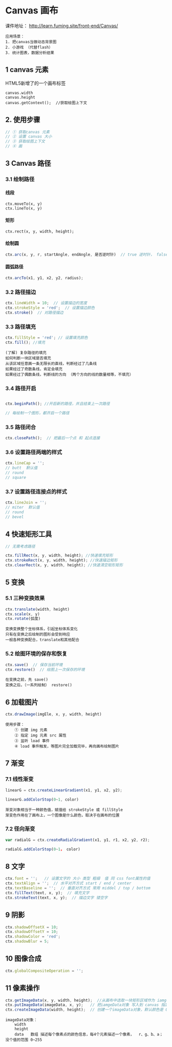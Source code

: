 
# Canvas 画布
课件地址： http://learn.fuming.site/front-end/Canvas/
```
应用场景：
1. 把canvas当做动态背景图
2. 小游戏 （代替flash）
3. 统计图表，数据分析结果

```



## 1 canvas 元素
HTML5新增了的一个画布标签
```
canvas.width
canvas.height
canvas.getContext();  //获取绘图上下文
```


## 2. 使用步骤
```js
// ① 获取canvas 元素
// ② 设置 canvas 大小
// ③ 获取绘图上下文
// ④ 画
```


## 3 Canvas 路径

### 3.1 绘制路径
#### 线段
```
ctx.moveTo(x, y)
ctx.lineTo(x, y)
```

#### 矩形
```
ctx.rect(x, y, width, height);
```

#### 绘制圆
```js
ctx.arc(x, y, r, startAngle, endAngle, 是否逆时针)  // true 逆时针， false顺时针(默认)
```

#### 圆弧路径
```js
ctx.arcTo(x1, y1, x2, y2, radius);  

```


### 3.2 路径描边
```js
ctx.lineWidth = 10;  // 设置描边的宽度
ctx.strokeStyle = 'red';  // 设置描边颜色
ctx.stroke()  // 对路径描边
```



### 3.3 路径填充 
```js
ctx.fillStyle = 'red'; // 设置填充颜色
ctx.fill(); //填充
```
```
(了解) 复杂路径的填充
如何判断一块区域是否填充
从该区域任意画一条无限长的直线，判断经过了几条线
如果经过了奇数条线，肯定会填充
如果经过了偶数条线，判断线的方向 （两个方向的线的数量相等，不填充）

```

### 3.4 路径开启
```js

ctx.beginPath(); //开启新的路径，并且结束上一次路径

// 每绘制一个图形，都开启一个路径
```


### 3.5 路径闭合
```js
ctx.closePath();  // 把最后一个点 和 起点连接

```


### 3.6 设置路径两端的样式
```js
ctx.lineCap = '';  
// butt  默认值
// round 
// square

```

### 3.7 设置路径连接点的样式
```js
ctx.lineJoin = '';
// miter  默认值
// round
// bevel
```








## 4 快速矩形工具
```js
// 无需考虑路径

ctx.fillRect(x, y, width, height); //快速填充矩形
ctx.strokeRect(x, y, width, height); //快速描边矩形
ctx.clearRect(x, y, width, height); //快速清空矩形矩形
```


## 5 变换
### 5.1 三种变换效果
```js
ctx.translate(width, height)
ctx.scale(x, y)
ctx.rotate(弧度)

```
```
变换变换整个坐标体系，引起坐标体系变化
只有在变换之后绘制的图形会受到响应
一般各种变换配合，translate和其他配合
```


### 5.2 绘图环境的保存和恢复
```js
ctx.save()  // 保存当前环境
ctx.restore()  // 绘图上一次保存的环境
```
```
在变换之前，先 save()
变换之后，（一系列绘制） restore()

```


## 6 加载图片
```js
ctx.drawImage(imgEle, x, y, width, height)
```
```
使用步骤：
    ① 创建 img 元素
    ② 指定 img 元素 src 属性
    ③ 监听 load 事件
    ④ load 事件触发，等图片完全加载完毕，再向画布绘制图片
```


## 7 渐变
### 7.1 线性渐变
```js
linearG = ctx.createLinearGradient(x1, y1, x2, y2);

linearG.addColorStop(0~1, color)
```
```
渐变对象相当于一种颜色值，赋值给 strokeStyle 或 fillStyle
渐变色作用在了画布上，一个图像是什么颜色，取决于在画布的位置

```

### 7.2 径向渐变
```js
var radialG = ctx.createRadialGradient(x1, y1, r1, x2, y2, r2);

radialG.addColorStop(0~1， color)
```


## 8 文字
```js
ctx.font = '';   // 设置文字的 大小 类型 粗细  值 同 css font属性的值
ctx.textAlign = '';  // 水平对齐方式 start / end / center
ctx.textBaseline = '';  // 垂直对齐方式 常用 middel / top / bottom
ctx.fillText(text, x, y);  // 填充文字  
ctx.strokeText(text, x, y);  // 描边文字 镂空字

```


## 9 阴影
```js
ctx.shadowOffsetX = 10; 
ctx.shadowOffsetY = 10;
ctx.shadowColor = 'red'; 
ctx.shadowBlur = 5;
```


## 10 图像合成
```js
ctx.globalCompositeOperation = '';
```


## 11 像素操作
```js
ctx.getImageData(x, y, width, height);  //从画布中选取一块矩形区域作为 iamgeData对象
ctx.putImageData(imageData, x, y);   // 把iamgeData对象 写入到 canvas 指定的位置
ctx.createImageData(width, height);  // 创建一个imageData对象，默认颜色是 0,0,0,0

```
```
imageData对象：
    width
    height
    data   数组 描述每个像素点的颜色信息，每4个元素描述一个像素，  r、g、b、a； 没个值的范围 0~255

```
